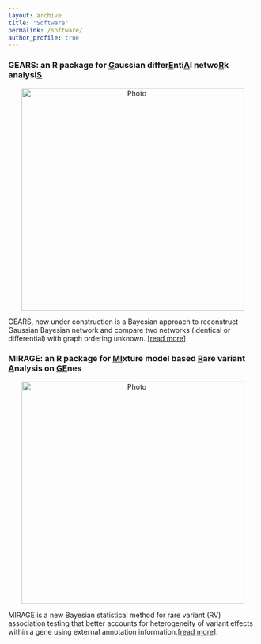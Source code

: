 ```yaml
---
layout: archive
title: "Software"
permalink: /software/
author_profile: true
---
```


### GEARS: an R package for  <ins>G</ins>aussian differ<ins>E</ins>nti<ins>A</ins>l netwo<ins>R</ins>k analysi<ins>S</ins>

<p align="center">
  <img src="https://han16.github.io/shengtonghan.github.io/images/gears.png?raw=true" alt="Photo" style="width: 450px;"/> 
</p>

GEARS, now under construction  is a Bayesian approach to reconstruct Gaussian Bayesian network and compare two networks (identical or differential) with graph ordering unknown. [[read more]](https://github.com/han16/GEARS)

### MIRAGE: an R package for <ins>MI</ins>xture model based <ins>R</ins>are variant <ins>A</ins>nalysis on <ins>GE</ins>nes

<p align="center">
  <img src="https://han16.github.io/shengtonghan.github.io/images/MIRAGEworkflow.png?raw=true" alt="Photo" style="width: 450px;"/> 
</p>

MIRAGE is a new Bayesian statistical method for rare variant (RV) association testing that better accounts for heterogeneity of variant effects within a gene using external annotation information.[[read more]](https://xinhe-lab.github.io/mirage/index.html). 
